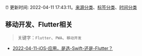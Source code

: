:alarm_clock: 更新时间: 2022-04-11 17:43:11。[来源分类](../README.md)、[标签分类](../TAGS.md)、[时间分类](../TIMELINE.md)

## 移动开发、Flutter相关


> 关键字：`Flutter`、`PWA`、`移动开发`



- [2022-04-11-iOS-应用，是选-Swift-还是-Flutter？](https://www.v2ex.com/t/846361) 